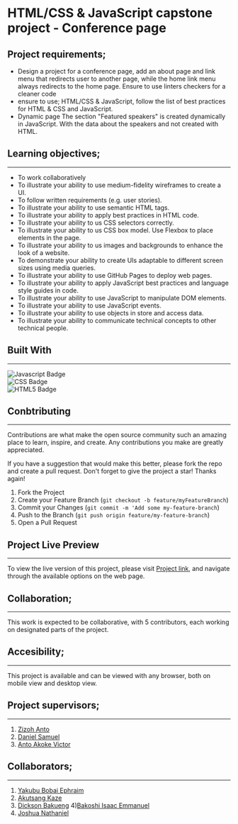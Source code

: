 # HTML/CSS & JavaScript capstone project - Conference page
 ##  Project requirements;
  - Design  a project for a conference page, add an about page and link menu that redirects user to another page, while the home link menu always redirects to the home page. Ensure to use linters checkers for a cleaner code 
  -  ensure to use; HTML/CSS & JavaScript, follow the list of best practices for HTML & CSS
and JavaScript.
 - Dynamic page
The section "Featured speakers" is created dynamically in JavaScript.
 With the data about the speakers and not created with HTML.
 ## Learning objectives;
 ---
- To work collaboratively
- To illustrate your ability to use medium-fidelity wireframes to create a UI.
- To follow written requirements (e.g. user stories).
- To illustrate your ability to use semantic HTML tags.
- To illustrate your ability to apply best practices in HTML code.
- To illustrate your ability to us CSS selectors correctly.
- To illustrate your ability to us CSS box model.
 Use Flexbox to place elements in the page.
-  To illustrate your ability to us images and backgrounds to enhance the look of a website.
- To demonstrate your ability to create UIs adaptable to different screen sizes using media queries.
- To illustrate your ability to use GitHub Pages to deploy web pages.
- To illustrate your ability to apply JavaScript best practices and language style guides in code.
- To illustrate your ability to use JavaScript to manipulate DOM elements.
- To illustrate your ability to use JavaScript events.
- To illustrate your ability to use objects in store and access data.
- To illustrate your ability to communicate technical concepts to other technical people.

<h2 id = "built"><b>Built With</b></h2>

---
![Javascript Badge](https://img.shields.io/badge/JavaScript-F7DF1E?style=for-the-badge&logo=javascript&logoColor=black) <br>![CSS Badge](https://img.shields.io/badge/CSS3-1572B6?style=for-the-badge&logo=css3&logoColor=white) <br> ![HTML5 Badge](https://img.shields.io/badge/HTML5-E34F26?style=for-the-badge&logo=html5&logoColor=white)<br>

<h2 id = "contribution"><b>Conbtributing</b></h2>

---
Contributions are what make the open source community such an amazing place to learn, inspire, and create. Any contributions you make are greatly appreciated.

If you have a suggestion that would make this better, please fork the repo and create a pull request. Don't forget to give the project a star! Thanks again!

1. Fork the Project
2. Create your Feature Branch (`git checkout -b feature/myFeatureBranch`)
3. Commit your Changes (`git commit -m 'Add some my-feature-branch`)
4. Push to the Branch (`git push origin feature/my-feature-branch`)
5. Open a Pull Request

<h2 id = "contribution"><b>Project Live Preview</b></h2>

---
To view the live version of this project, please visit [Project link](https://phildeoner.github.io/Capstone-Project/), and navigate through the available options on the web page.

## Collaboration;
---
This work is expected to be collaborative, with 5 contributors, each working on designated parts of the project.
## Accesibility;
---
 This project is available and can be viewed with any browser, both on mobile view and desktop view.
 ## Project supervisors;
 ---
 1) [Zizoh Anto](https://github.com/zizoh)
 2) [Daniel Samuel](https://github.com/DanSam5K)
 3) [Anto Akoke Victor](https://github.com/antoHero)
 ## Collaborators;
 ---
 1) [Yakubu Bobai Ephraim](https://github.com/Phildeoner)
 2) [Akutsang Kaze](https://github.com/akuutsang)
 3) [Dickson Bakueng](https://github.com/BlaizDickson)
 4)[Bakoshi Isaac Emmanuel](https://github.com/Kadunapikin)
 5) [Joshua Nathaniel](https://github.com/Bazzy09)


